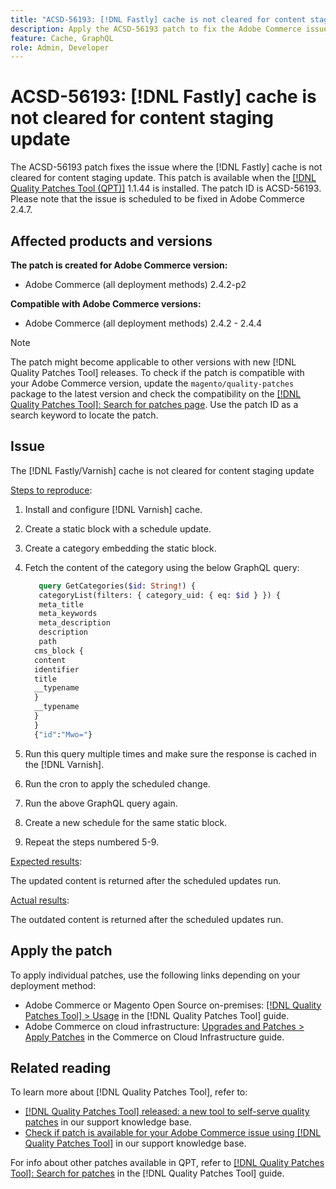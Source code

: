 ```yaml
---
title: "ACSD-56193: [!DNL Fastly] cache is not cleared for content staging update"
description: Apply the ACSD-56193 patch to fix the Adobe Commerce issue where the [!DNL Fastly] cache is not cleared for content staging update.
feature: Cache, GraphQL
role: Admin, Developer
---
```

# ACSD-56193: [!DNL Fastly] cache is not cleared for content staging update

The ACSD-56193 patch fixes the issue where the [!DNL Fastly] cache is not cleared for content staging update. This patch is available when the [[!DNL Quality Patches Tool (QPT)]](/help/announcements/adobe-commerce-announcements/magento-quality-patches-released-new-tool-to-self-serve-quality-patches.md) 1.1.44 is installed. The patch ID is ACSD-56193. Please note that the issue is scheduled to be fixed in Adobe Commerce 2.4.7.

## Affected products and versions

**The patch is created for Adobe Commerce version:**

* Adobe Commerce (all deployment methods) 2.4.2-p2

**Compatible with Adobe Commerce versions:**

* Adobe Commerce (all deployment methods) 2.4.2 - 2.4.4

>[!NOTE]
>
>The patch might become applicable to other versions with new [!DNL Quality Patches Tool] releases. To check if the patch is compatible with your Adobe Commerce version, update the `magento/quality-patches` package to the latest version and check the compatibility on the [[!DNL Quality Patches Tool]: Search for patches page](https://experienceleague.adobe.com/tools/commerce-quality-patches/index.html). Use the patch ID as a search keyword to locate the patch.

## Issue

The [!DNL Fastly/Varnish] cache is not cleared for content staging update

<u>Steps to reproduce</u>:

1. Install and configure [!DNL Varnish] cache.
1. Create a static block with a schedule update.
1. Create a category embedding the static block. 
1. Fetch the content of the category using the below GraphQL query:

    ```GraphQL
       query GetCategories($id: String!) {
       categoryList(filters: { category_uid: { eq: $id } }) {
       meta_title
       meta_keywords
       meta_description
       description
       path
      cms_block {
      content
      identifier
      title
      __typename
      }
      __typename
      }
      }
      {"id":"Mwo="}
    ```

1. Run this query multiple times and make sure the response is cached in the [!DNL Varnish].
1. Run the cron to apply the scheduled change.
1. Run the above GraphQL query again.
1. Create a new schedule for the same static block.
1. Repeat the steps numbered 5-9.

<u>Expected results</u>:

The updated content is returned after the scheduled updates run.

<u>Actual results</u>:

The outdated content is returned after the scheduled updates run.

## Apply the patch

To apply individual patches, use the following links depending on your deployment method:

* Adobe Commerce or Magento Open Source on-premises: [[!DNL Quality Patches Tool] > Usage](https://experienceleague.adobe.com/docs/commerce-operations/tools/quality-patches-tool/usage.html) in the [!DNL Quality Patches Tool] guide.
* Adobe Commerce on cloud infrastructure: [Upgrades and Patches > Apply Patches](https://experienceleague.adobe.com/docs/commerce-cloud-service/user-guide/develop/upgrade/apply-patches.html) in the Commerce on Cloud Infrastructure guide.

## Related reading

To learn more about [!DNL Quality Patches Tool], refer to:

* [[!DNL Quality Patches Tool] released: a new tool to self-serve quality patches](/help/announcements/adobe-commerce-announcements/magento-quality-patches-released-new-tool-to-self-serve-quality-patches.md) in our support knowledge base.
* [Check if patch is available for your Adobe Commerce issue using [!DNL Quality Patches Tool]](/help/support-tools/patches-available-in-qpt-tool/check-patch-for-magento-issue-with-magento-quality-patches.md) in our support knowledge base.

For info about other patches available in QPT, refer to [[!DNL Quality Patches Tool]: Search for patches](https://experienceleague.adobe.com/tools/commerce-quality-patches/index.html) in the [!DNL Quality Patches Tool] guide.